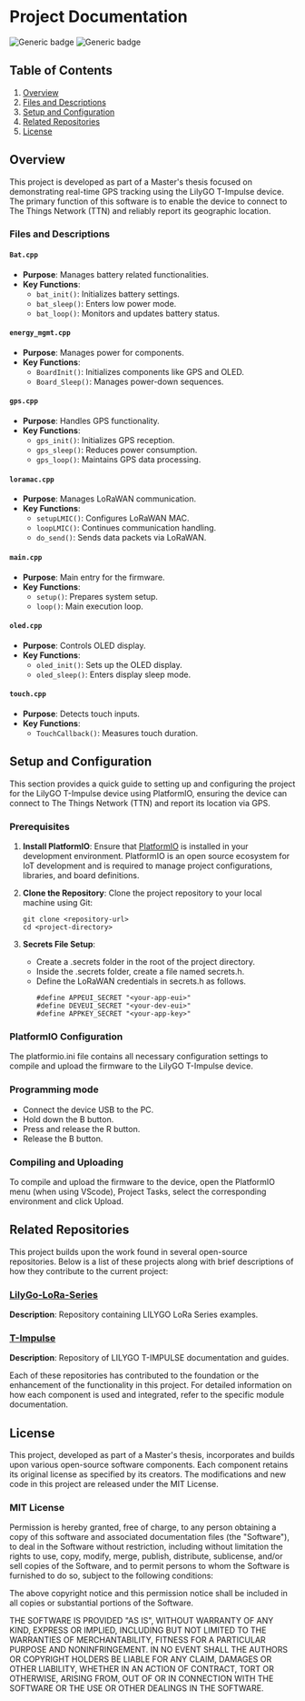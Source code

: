 # Project Documentation

![Generic badge](https://img.shields.io/badge/version-1.0.0-green.svg)
![Generic badge](https://img.shields.io/badge/license-MIT-blue.svg)

## Table of Contents
1. [Overview](#overview)
2. [Files and Descriptions](#files-and-descriptions)
3. [Setup and Configuration](#setup-and-configuration)
4. [Related Repositories](#related-repositories)
5. [License](#license)

## Overview
This project is developed as part of a Master's thesis focused on demonstrating real-time GPS tracking using the LilyGO T-Impulse device. The primary function of this software is to enable the device to connect to The Things Network (TTN) and reliably report its geographic location. 


### Files and Descriptions

#### `Bat.cpp`
- **Purpose**: Manages battery related functionalities.
- **Key Functions**:
  - `bat_init()`: Initializes battery settings.
  - `bat_sleep()`: Enters low power mode.
  - `bat_loop()`: Monitors and updates battery status.

#### `energy_mgmt.cpp`
- **Purpose**: Manages power for components.
- **Key Functions**:
  - `BoardInit()`: Initializes components like GPS and OLED.
  - `Board_Sleep()`: Manages power-down sequences.

#### `gps.cpp`
- **Purpose**: Handles GPS functionality.
- **Key Functions**:
  - `gps_init()`: Initializes GPS reception.
  - `gps_sleep()`: Reduces power consumption.
  - `gps_loop()`: Maintains GPS data processing.

#### `loramac.cpp`
- **Purpose**: Manages LoRaWAN communication.
- **Key Functions**:
  - `setupLMIC()`: Configures LoRaWAN MAC.
  - `loopLMIC()`: Continues communication handling.
  - `do_send()`: Sends data packets via LoRaWAN.

#### `main.cpp`
- **Purpose**: Main entry for the firmware.
- **Key Functions**:
  - `setup()`: Prepares system setup.
  - `loop()`: Main execution loop.

#### `oled.cpp`
- **Purpose**: Controls OLED display.
- **Key Functions**:
  - `oled_init()`: Sets up the OLED display.
  - `oled_sleep()`: Enters display sleep mode.

#### `touch.cpp`
- **Purpose**: Detects touch inputs.
- **Key Functions**:
  - `TouchCallback()`: Measures touch duration.

## Setup and Configuration

This section provides a quick guide to setting up and configuring the project for the LilyGO T-Impulse device using PlatformIO, ensuring the device can connect to The Things Network (TTN) and report its location via GPS.

### Prerequisites

1. **Install PlatformIO**: Ensure that [PlatformIO](https://platformio.org/install) is installed in your development environment. PlatformIO is an open source ecosystem for IoT development and is required to manage project configurations, libraries, and board definitions.

2. **Clone the Repository**: Clone the project repository to your local machine using Git:
   ```
   git clone <repository-url>
   cd <project-directory>
   ```
   
3. **Secrets File Setup**:
    - Create a .secrets folder in the root of the project directory.
    - Inside the .secrets folder, create a file named secrets.h.
    - Define the LoRaWAN credentials in secrets.h as follows.
      ```
      #define APPEUI_SECRET "<your-app-eui>"
      #define DEVEUI_SECRET "<your-dev-eui>"
      #define APPKEY_SECRET "<your-app-key>"
      ```

### PlatformIO Configuration
The platformio.ini file contains all necessary configuration settings to compile and upload the firmware to the LilyGO T-Impulse device.

### Programming mode
- Connect the device USB to the PC.
- Hold down the B button.
- Press and release the R button.
- Release the B button.

### Compiling and Uploading
To compile and upload the firmware to the device, open the PlatformIO menu (when using VScode), Project Tasks, select the corresponding environment and click Upload.

## Related Repositories

This project builds upon the work found in several open-source repositories. Below is a list of these projects along with brief descriptions of how they contribute to the current project:

### [LilyGo-LoRa-Series](https://github.com/Xinyuan-LilyGO/LilyGo-LoRa-Series)
**Description**: Repository containing LILYGO LoRa Series examples.

### [T-Impulse](https://github.com/Xinyuan-LilyGO/T-Impulse)
**Description**: Repository of LILYGO T-IMPULSE documentation and guides.

Each of these repositories has contributed to the foundation or the enhancement of the functionality in this project. For detailed information on how each component is used and integrated, refer to the specific module documentation.


## License

This project, developed as part of a Master's thesis, incorporates and builds upon various open-source software components. Each component retains its original license as specified by its creators. The modifications and new code in this project are released under the MIT License.

### MIT License

Permission is hereby granted, free of charge, to any person obtaining a copy of this software and associated documentation files (the "Software"), to deal in the Software without restriction, including without limitation the rights to use, copy, modify, merge, publish, distribute, sublicense, and/or sell copies of the Software, and to permit persons to whom the Software is furnished to do so, subject to the following conditions:

The above copyright notice and this permission notice shall be included in all copies or substantial portions of the Software.

THE SOFTWARE IS PROVIDED "AS IS", WITHOUT WARRANTY OF ANY KIND, EXPRESS OR IMPLIED, INCLUDING BUT NOT LIMITED TO THE WARRANTIES OF MERCHANTABILITY, FITNESS FOR A PARTICULAR PURPOSE AND NONINFRINGEMENT. IN NO EVENT SHALL THE AUTHORS OR COPYRIGHT HOLDERS BE LIABLE FOR ANY CLAIM, DAMAGES OR OTHER LIABILITY, WHETHER IN AN ACTION OF CONTRACT, TORT OR OTHERWISE, ARISING FROM, OUT OF OR IN CONNECTION WITH THE SOFTWARE OR THE USE OR OTHER DEALINGS IN THE SOFTWARE.